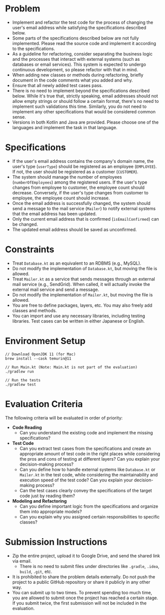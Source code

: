 # Problem

- Implement and refactor the test code for the process of changing the user's email address while satisfying the specifications described below.
- Some parts of the specifications described below are not fully implemented. Please read the source code and implement it according to the specifications.
- As a guideline for refactoring, consider separating the business logic and the processes that interact with external systems (such as databases or email services). This system is expected to undergo continuous development, so please refactor with that in mind.
- When adding new classes or methods during refactoring, briefly document in the code comments what you added and why.
- Ensure that all newly added test cases pass.
- There is no need to implement beyond the specifications described below. While it's true that, strictly speaking, email addresses should not allow empty strings or should follow a certain format, there's no need to implement such validations this time. Similarly, you do not need to implement any other specifications that would be considered common sense.
- Versions in both Kotlin and Java are provided. Please choose one of the languages and implement the task in that language.

# Specifications

- If the user's email address contains the company's domain name, the user's type (`userType`) should be registered as an employee (`EMPLOYEE`). If not, the user should be registered as a customer (`CUSTOMER`).
- The system should manage the number of employees (`numberOfEmployees`) among the registered users. If the user's type changes from employee to customer, the employee count should decrease. Conversely, if the user's type changes from customer to employee, the employee count should increase.
- Once the email address is successfully changed, the system should send a message to the mail service (`Mailer`) to notify external systems that the email address has been updated.
- Only the current email address that is confirmed (`isEmailConfirmed`) can be changed.
- The updated email address should be saved as unconfirmed.

# Constraints

- Treat `Database.kt` as an equivalent to an RDBMS (e.g., MySQL).
- Do not modify the implementation of `Database.kt`, but moving the file is allowed.
- Treat `Mailer.kt` as a service that sends messages through an external mail service (e.g., SendGrid). When called, it will actually invoke the external mail service and send a message.
- Do not modify the implementation of `Mailer.kt`, but moving the file is allowed.
- You are free to define packages, layers, etc. You may also freely add classes and methods.
- You can import and use any necessary libraries, including testing libraries. Test cases can be written in either Japanese or English.


# Environment Setup

```
// Download OpenJDK 11 (for Mac)
brew install --cask temurin@11

// Run Main.kt (Note: Main.kt is not part of the evaluation)
./gradlew run

// Run the tests
./gradlew test
```

# Evaluation Criteria
The following criteria will be evaluated in order of priority:

- **Code Reading**
  - Can you understand the existing code and implement the missing specifications?
- **Test Code**
  - Can you extract test cases from the specifications and create an appropriate amount of test code in the right places while considering the pros and cons of testing at different layers? Can you explain your decision-making process?
  - Can you define how to handle external systems like `Database.kt` or `Mailer.kt` in the test code, while considering the maintainability and execution speed of the test code? Can you explain your decision-making process?
  - Can the test cases clearly convey the specifications of the target code just by reading them?
- **Modeling and Refactoring**
  - Can you define important logic from the specifications and organize them into appropriate models?
  - Can you explain why you assigned certain responsibilities to specific classes?

# Submission Instructions

- Zip the entire project, upload it to Google Drive, and send the shared link via email.
  - There is no need to submit files under directories like `.gradle`, `.idea`, `build`, `.git`, etc.
- It is prohibited to share the problem details externally. Do not push the project to a public GitHub repository or share it publicly in any other way.
- You can submit up to two times. To prevent spending too much time, you are allowed to submit once the project has reached a certain stage. If you submit twice, the first submission will not be included in the evaluation.

